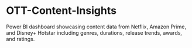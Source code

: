 # OTT-Content-Insights
Power BI dashboard showcasing content data from Netflix, Amazon Prime, and Disney+ Hotstar including genres, durations, release trends, awards, and ratings.
